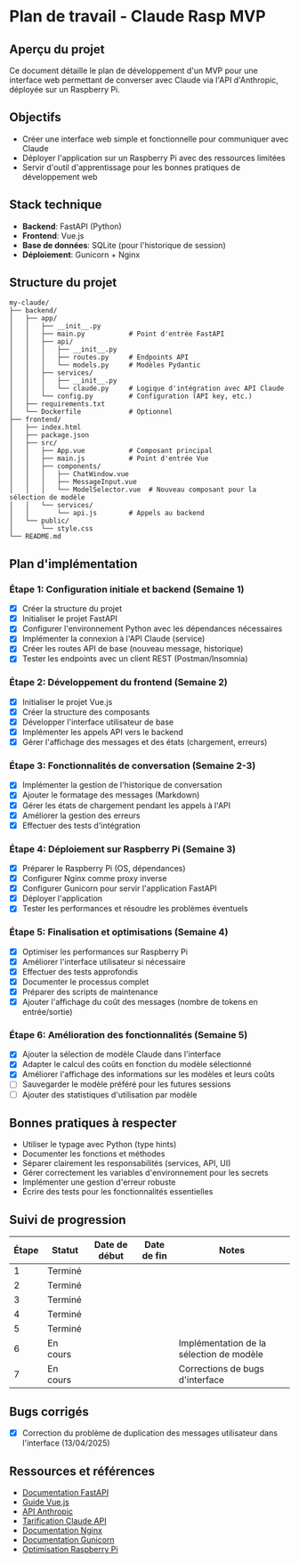 # Plan de travail - Claude Rasp MVP

## Aperçu du projet
Ce document détaille le plan de développement d'un MVP pour une interface web permettant de converser avec Claude via l'API d'Anthropic, déployée sur un Raspberry Pi.

## Objectifs
- Créer une interface web simple et fonctionnelle pour communiquer avec Claude
- Déployer l'application sur un Raspberry Pi avec des ressources limitées
- Servir d'outil d'apprentissage pour les bonnes pratiques de développement web

## Stack technique
- **Backend**: FastAPI (Python)
- **Frontend**: Vue.js
- **Base de données**: SQLite (pour l'historique de session)
- **Déploiement**: Gunicorn + Nginx

## Structure du projet
```
my-claude/
├── backend/
│   ├── app/
│   │   ├── __init__.py
│   │   ├── main.py           # Point d'entrée FastAPI
│   │   ├── api/
│   │   │   ├── __init__.py
│   │   │   ├── routes.py     # Endpoints API
│   │   │   └── models.py     # Modèles Pydantic
│   │   ├── services/
│   │   │   ├── __init__.py
│   │   │   └── claude.py     # Logique d'intégration avec API Claude
│   │   └── config.py         # Configuration (API key, etc.)
│   ├── requirements.txt
│   └── Dockerfile            # Optionnel
├── frontend/
│   ├── index.html
│   ├── package.json
│   ├── src/
│   │   ├── App.vue           # Composant principal
│   │   ├── main.js           # Point d'entrée Vue
│   │   ├── components/
│   │   │   ├── ChatWindow.vue
│   │   │   ├── MessageInput.vue
│   │   │   └── ModelSelector.vue  # Nouveau composant pour la sélection de modèle
│   │   └── services/
│   │       └── api.js        # Appels au backend
│   └── public/
│       └── style.css
└── README.md
```

## Plan d'implémentation

### Étape 1: Configuration initiale et backend (Semaine 1)
- [x] Créer la structure du projet
- [x] Initialiser le projet FastAPI
- [x] Configurer l'environnement Python avec les dépendances nécessaires
- [x] Implémenter la connexion à l'API Claude (service)
- [x] Créer les routes API de base (nouveau message, historique)
- [x] Tester les endpoints avec un client REST (Postman/Insomnia)

### Étape 2: Développement du frontend (Semaine 2)
- [x] Initialiser le projet Vue.js
- [x] Créer la structure des composants
- [x] Développer l'interface utilisateur de base
- [x] Implémenter les appels API vers le backend
- [x] Gérer l'affichage des messages et des états (chargement, erreurs)

### Étape 3: Fonctionnalités de conversation (Semaine 2-3)
- [x] Implémenter la gestion de l'historique de conversation
- [x] Ajouter le formatage des messages (Markdown)
- [x] Gérer les états de chargement pendant les appels à l'API
- [x] Améliorer la gestion des erreurs
- [x] Effectuer des tests d'intégration

### Étape 4: Déploiement sur Raspberry Pi (Semaine 3)
- [x] Préparer le Raspberry Pi (OS, dépendances)
- [x] Configurer Nginx comme proxy inverse
- [x] Configurer Gunicorn pour servir l'application FastAPI
- [x] Déployer l'application
- [x] Tester les performances et résoudre les problèmes éventuels

### Étape 5: Finalisation et optimisations (Semaine 4)
- [x] Optimiser les performances sur Raspberry Pi
- [x] Améliorer l'interface utilisateur si nécessaire
- [x] Effectuer des tests approfondis
- [x] Documenter le processus complet
- [x] Préparer des scripts de maintenance
- [x] Ajouter l'affichage du coût des messages (nombre de tokens en entrée/sortie)

### Étape 6: Amélioration des fonctionnalités (Semaine 5)
- [x] Ajouter la sélection de modèle Claude dans l'interface
- [x] Adapter le calcul des coûts en fonction du modèle sélectionné
- [x] Améliorer l'affichage des informations sur les modèles et leurs coûts
- [ ] Sauvegarder le modèle préféré pour les futures sessions
- [ ] Ajouter des statistiques d'utilisation par modèle

## Bonnes pratiques à respecter
- Utiliser le typage avec Python (type hints)
- Documenter les fonctions et méthodes
- Séparer clairement les responsabilités (services, API, UI)
- Gérer correctement les variables d'environnement pour les secrets
- Implémenter une gestion d'erreur robuste
- Écrire des tests pour les fonctionnalités essentielles

## Suivi de progression
| Étape | Statut | Date de début | Date de fin | Notes |
|-------|--------|--------------|------------|-------|
| 1     | Terminé |              |            |       |
| 2     | Terminé |              |            |       |
| 3     | Terminé |              |            |       |
| 4     | Terminé |              |            |       |
| 5     | Terminé |              |            |       |
| 6     | En cours |              |            | Implémentation de la sélection de modèle |
| 7     | En cours |              |            | Corrections de bugs d'interface |

## Bugs corrigés
- [x] Correction du problème de duplication des messages utilisateur dans l'interface (13/04/2025)

## Ressources et références
- [Documentation FastAPI](https://fastapi.tiangolo.com/)
- [Guide Vue.js](https://vuejs.org/guide/introduction.html)
- [API Anthropic](https://docs.anthropic.com/claude/reference/getting-started-with-the-api)
- [Tarification Claude API](https://www.anthropic.com/pricing#api)
- [Documentation Nginx](https://nginx.org/en/docs/)
- [Documentation Gunicorn](https://docs.gunicorn.org/en/stable/)
- [Optimisation Raspberry Pi](https://www.raspberrypi.org/documentation/computers/os.html)
